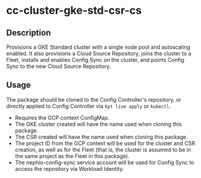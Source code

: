 # cc-cluster-gke-std-csr-cs

## Description
Provisions a GKE Standard cluster with a single node pool and autoscaling
enabled. It also provisions a Cloud Source Repository, joins the cluster to a
Fleet, installs and enables Config Sync on the cluster, and points Config Sync
to the new Cloud Source Repository.

## Usage

The package should be cloned to the Config Controller's repository, or directly
applied to Config Controller via `kpt live apply` or `kubectl`.

* Requires the GCP context ConfigMap.
* The GKE cluster created will have the name used when cloning this package.
* The CSR created will have the name used when cloning this package.
* The project ID from the GCP context will be used for the cluster and CSR
  creation, as well as for the Fleet (that is, the cluster is assumed to be in
  the same project as the Fleet in this package).
* The nephio-config-sync service account will be used for Config Sync to access
  the repository via Workload Identity.
